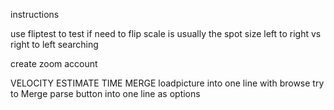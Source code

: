 instructions

use fliptest to test if need to flip
scale is usually the spot size
left to right vs right to left searching


create zoom account

VELOCITY
ESTIMATE TIME
MERGE loadpicture into one line with browse
try to Merge parse button into one line as options
